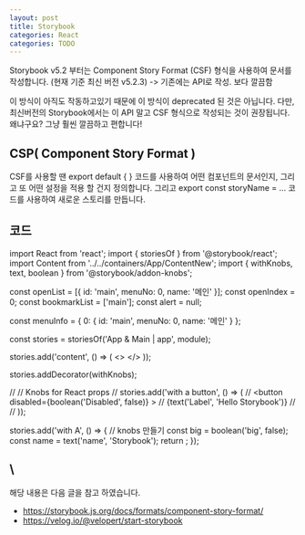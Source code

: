 ```yaml
---
layout: post
title: Storybook
categories: React
categories: TODO
---
```


Storybook v5.2 부터는 Component Story Format (CSF) 형식을 사용하여 문서를 작성합니다. (현재 기준 최신 버전 v5.2.3) -> 기존에는 API로 작성. 보다 깔끔함


이 방식이 아직도 작동하고있기 때문에 이 방식이 deprecated 된 것은 아닙니다. 다만, 최신버전의 Storybook에서는 이 API 말고 CSF 형식으로 작성되는 것이 권장됩니다. 왜냐구요? 그냥 훨씬 깔끔하고 편합니다!


## CSP( Component Story Format )
CSF를 사용할 땐 export default { } 코드를 사용하여 어떤 컴포넌트의 문서인지, 그리고 또 어떤 설정을 적용 할 건지 정의합니다. 그리고 export const storyName = ... 코드를 사용하여 새로운 스토리를 만듭니다.

## 코드

import React from 'react';
import { storiesOf } from '@storybook/react';
import Content from '../../containers/App/ContentNew';
import { withKnobs, text, boolean } from '@storybook/addon-knobs';

const openList = [{ id: 'main', menuNo: 0, name: '메인' }];
const openIndex = 0;
const bookmarkList = ['main'];
const alert = null;

const menuInfo = { 0: { id: 'main', menuNo: 0, name: '메인' } };



const stories = storiesOf('App & Main | app', module);

stories.add('content', () => (
    <>
      <Content menuInfo={menuInfo} />
    </>
  ));

  stories.addDecorator(withKnobs);

// // Knobs for React props
// stories.add('with a button', () => (
//   <button disabled={boolean('Disabled', false)} >
//     {text('Label', 'Hello Storybook')}
//   </button>
// ));

  stories.add('with A', () => {
    // knobs 만들기
    const big = boolean('big', false);
    const name = text('name', 'Storybook');
    return <Content />;
  });


\
---

해당 내용은 다음 글을 참고 하였습니다.

- https://storybook.js.org/docs/formats/component-story-format/
- https://velog.io/@velopert/start-storybook
